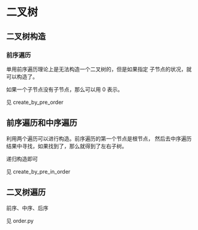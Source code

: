 # 二叉树

## 二叉树构造

### 前序遍历

单用前序遍历理论上是无法构造一个二叉树的，但是如果指定
子节点的状况，就可以构造了。

如果一个子节点没有子节点，那么可以用 0 表示。

见 create_by_pre_order

## 前序遍历和中序遍历

利用两个遍历可以进行构造。前序遍历的第一个节点是根节点，
然后去中序遍历结果中寻找，如果找到了，那么就得到了左右子树。

递归构造即可

见 create_by_pre_in_order

## 二叉树遍历

前序、中序、后序

见 order.py